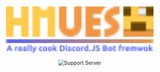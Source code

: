 <div align="center">

<img src="https://raw.githubusercontent.com/hmues/.github/main/assets/title.svg" alt="HMUES" width="400"><br>
<img src="https://raw.githubusercontent.com/hmues/.github/main/assets/bar.svg" width="400"><br>
<img src="https://raw.githubusercontent.com/hmues/.github/main/assets/caption.svg" alt="A really cook Discord.JS Bot fremwok" width="400">

![Support Server](https://discord.com/api/guilds/968171159776559174/embed.png?style=banner2)
